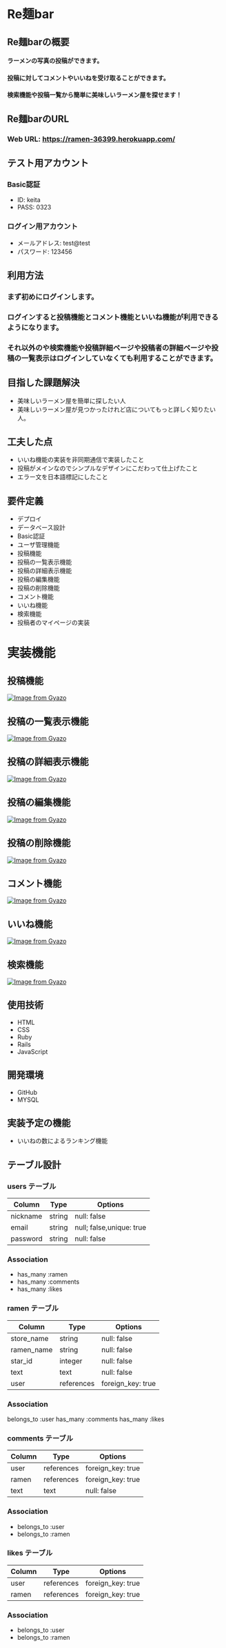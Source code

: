 # Re麺bar

## Re麺barの概要

#### ラーメンの写真の投稿ができます。
#### 投稿に対してコメントやいいねを受け取ることができます。
#### 検索機能や投稿一覧から簡単に美味しいラーメン屋を探せます！

## Re麺barのURL

### Web URL: https://ramen-36399.herokuapp.com/

## テスト用アカウント
### Basic認証
- ID: keita
- PASS: 0323

### ログイン用アカウント
- メールアドレス: test@test
- パスワード: 123456

## 利用方法
### まず初めにログインします。
### ログインすると投稿機能とコメント機能といいね機能が利用できるようになります。
### それ以外のや検索機能や投稿詳細ページや投稿者の詳細ページや投稿の一覧表示はログインしていなくても利用することができます。

## 目指した課題解決
- 美味しいラーメン屋を簡単に探したい人
- 美味しいラーメン屋が見つかったけれど店についてもっと詳しく知りたい人。
## 工夫した点
- いいね機能の実装を非同期通信で実装したこと
- 投稿がメインなのでシンプルなデザインにこだわって仕上げたこと
- エラー文を日本語標記にしたこと

## 要件定義
- デプロイ
- データベース設計
- Basic認証
- ユーザ管理機能
- 投稿機能
- 投稿の一覧表示機能
- 投稿の詳細表示機能
- 投稿の編集機能
- 投稿の削除機能
- コメント機能
- いいね機能
- 検索機能
- 投稿者のマイページの実装

# 実装機能
## 投稿機能
[![Image from Gyazo](https://i.gyazo.com/e02394959e95b158f01995abc0bec78e.gif)](https://gyazo.com/e02394959e95b158f01995abc0bec78e)
## 投稿の一覧表示機能
[![Image from Gyazo](https://i.gyazo.com/56e44d3931cd9923815c7db2609d4599.gif)](https://gyazo.com/56e44d3931cd9923815c7db2609d4599)
## 投稿の詳細表示機能
[![Image from Gyazo](https://i.gyazo.com/da3470f262880526966decb046ad5e9b.gif)](https://gyazo.com/da3470f262880526966decb046ad5e9b)
## 投稿の編集機能
[![Image from Gyazo](https://i.gyazo.com/c9936daf99c0fea5efed37ecb3096a24.gif)](https://gyazo.com/c9936daf99c0fea5efed37ecb3096a24)
## 投稿の削除機能
[![Image from Gyazo](https://i.gyazo.com/6e15733cdb98158deff9672cf697c5df.gif)](https://gyazo.com/6e15733cdb98158deff9672cf697c5df)
## コメント機能
[![Image from Gyazo](https://i.gyazo.com/f0d79177f5455671ab7208077b7f5e77.gif)](https://gyazo.com/f0d79177f5455671ab7208077b7f5e77)
## いいね機能
[![Image from Gyazo](https://i.gyazo.com/fdfabd82f2426a5648a91fb7cbc59263.gif)](https://gyazo.com/fdfabd82f2426a5648a91fb7cbc59263)
## 検索機能
[![Image from Gyazo](https://i.gyazo.com/9017a3f70fdd93e03c87c48d76b2b370.gif)](https://gyazo.com/9017a3f70fdd93e03c87c48d76b2b370)

## 使用技術
- HTML
- CSS
- Ruby
- Rails
- JavaScript
## 開発環境
- GitHub
- MYSQL
## 実装予定の機能
- いいねの数によるランキング機能

## テーブル設計

### users テーブル
| Column          | Type       | Options                  |
|-----------------|----------- |--------------------------|
| nickname        | string     | null: false              |
| email           | string     | null; false,unique: true |
| password        | string     | null: false              |

### Association

- has_many :ramen
- has_many :comments
- has_many :likes

### ramen テーブル
| Column          | Type       | Options                  |
|-----------------|----------- |--------------------------|
| store_name      | string     | null: false              |
| ramen_name      | string     | null: false              |
| star_id         | integer    | null: false              |
| text            | text       | null: false              |
| user            | references | foreign_key: true        |

### Association

belongs_to :user
has_many :comments
has_many :likes

### comments テーブル
| Column          | Type       | Options           |
|-----------------|----------- |-------------------|
| user            | references | foreign_key: true |
| ramen           | references | foreign_key: true |
| text            | text       | null: false       |

### Association

- belongs_to :user
- belongs_to :ramen

### likes テーブル
| Column          | Type       | Options           |
|-----------------|----------- |-------------------|
| user            | references | foreign_key: true |
| ramen           | references | foreign_key: true |

### Association

- belongs_to :user
- belongs_to :ramen

